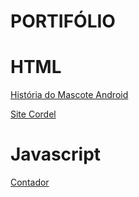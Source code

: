 # PORTIFÓLIO

<h1>HTML</h1>
<a href="https://joaovictorazevedo13.github.io/site-historia-android/" target="_blank">História do Mascote Android</a>

<a href="https://joaovictorazevedo13.github.io/site-cordel/" target="_blank">Site Cordel</a>

<h1>Javascript</h1>
<a href="https://joaovictorazevedo13.github.io/contador/" target="_blank">Contador</a>